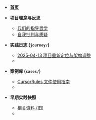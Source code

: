 * [**首页**](/README.md)

* **项目理念与反思**
    *   [我们的指导哲学](PROJECT_EVOLUTION.md)
    *   [自我批判与质疑](SELF_CRITIQUE.md)

* **实践日志 (`journey/`)**
    *   [2025-04-13 项目重新定位与架构调整](journey/2025-04-13-项目重新定位与架构调整.md)
    *   <!-- 未来在此处添加更多日志链接 -->

* **案例库 (`cases/`)**
    *   [CursorRules 文件使用指南](cases/cursorrules_guide.md)
    *   <!-- 未来在此处添加更多案例链接 -->

* **早期实践快照**
    *   [相关资料 (旧)](materials.md)
    *   <!-- 根据需要调整或移除 -->
